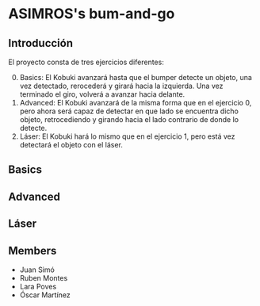 # ASIMROS's bum-and-go

## Introducción 
El proyecto consta de tres ejercicios diferentes:

0. Basics: El Kobuki avanzará hasta que el bumper detecte un objeto, una vez detectado, rerocederá y girará hacia la izquierda. Una vez terminado el giro, volverá a avanzar hacia delante.
1. Advanced: El Kobuki avanzará de la misma forma que en el ejercicio 0, pero ahora será capaz de detectar en que lado se encuentra dicho objeto, retrocediendo y girando hacia el lado contrario de donde lo detecte.
2. Láser: El Kobuki hará lo mismo que en el ejercicio 1, pero está vez detectará el objeto con el láser.

## Basics

## Advanced

## Láser
## Members

* Juan Simó
* Ruben Montes
* Lara Poves
* Óscar Martínez
